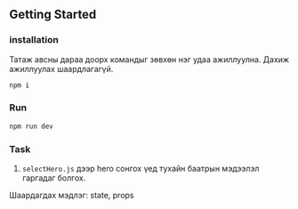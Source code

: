 ## Getting Started

### installation

Татаж авсны дараа доорх командыг зөвхөн нэг удаа ажиллуулна. Дахиж ажиллуулах шаардлагагүй.

```bash
npm i
```

### Run

```bash
npm run dev
```

### Task

1. `selectHero.js` дээр hero сонгох үед тухайн баатрын мэдээлэл гаргадаг болгох.

Шаардагдах мэдлэг: state, props
